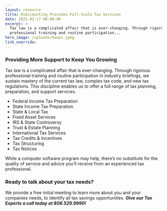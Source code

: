 ```yaml
---
layout: resource
title: HiAccounting Provides Full-Scale Tax Services
date: 2021-02-17 00:00:00
excerpt: >-
  Tax law is a complicated affair that is ever-changing. Through rigorous
  professional training and routine participation...
hero_image: /uploads/Kauai.jpeg
link_override:
---
```


### Providing More Support to Keep You Growing

Tax law is a complicated affair that is ever-changing. Through rigorous professional training and routine participation in industry briefings, we sustain mastery of the current tax law, complex tax code, and new tax regulations. This discipline enables us to offer a full range of tax planning, preparation, and support services.

* Federal Income Tax Preparation
* State Income Tax Preparation
* State & Local Tax
* Fixed Asset Services
* IRS & State Controversy
* Trust & Estate Planning
* International Tax Services
* Tax Credits & Incentives
* Tax Structuring
* Tax Notices

While a computer software program may help, there’s no substitute for the quality of service and advice you’ll receive from an experienced tax professional.

### Ready to talk about your tax needs?

We provide a free initial meeting to learn more about you and your companies needs, to identify all tax savings opportunities.&nbsp;***Give our Tax Experts a call today at 808.529.9990\!***

